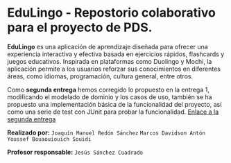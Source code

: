 # EduLingo - Repostorio colaborativo para el proyecto de PDS.
**EduLingo** es una aplicación de aprendizaje diseñada para ofrecer una experiencia interactiva y efectiva basada en ejercicios rápidos, flashcards y juegos educativos. Inspirada en plataformas como Duolingo y Mochi, la aplicación permite a los usuarios reforzar sus conocimientos en diferentes áreas, como idiomas, programación, cultura general, entre otros.

Como **segunda entrega** hemos corregido lo propuesto en la entrega 1, modificando el modelado de dominio y los casos de uso, también se ha propuesto una implementación básica de la funcionalidad del proyecto, así como una serie de test con JUnit para probar la funcionalidad.
[Enlace a la segunda entrega](https://github.com/YoussefUMU/proyecto-pds-24-25/blob/6abe8cb50a34eedc35a271f12195824527f9bd20/Recursos%20Entrega%20Opcional/Entrega2Opcional.md)

**Realizado por:** `Joaquín Manuel Redón Sánchez`
              `Marcos Davidson Antón`
               `Youssef Bouaouiouich Souidi`
               
**Profesor responsable:** `Jesús Sánchez Cuadrado`
